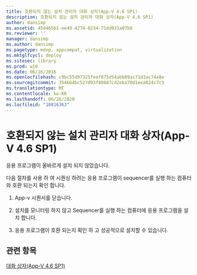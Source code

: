 ```yaml
---
title: 호환되지 않는 설치 관리자 대화 상자(App-V 4.6 SP1)
description: 호환되지 않는 설치 관리자 대화 상자(App-V 4.6 SP1)
author: dansimp
ms.assetid: 45d465b1-ee49-4274-8234-71dd031a07b6
ms.reviewer: ''
manager: dansimp
ms.author: dansimp
ms.pagetype: mdop, appcompat, virtualization
ms.mktglfcycl: deploy
ms.sitesec: library
ms.prod: w10
ms.date: 06/16/2016
ms.openlocfilehash: c9bc55d97325feef875d54abb09ac71d3ac74a8e
ms.sourcegitcommit: 354664bc527d93f80687cd2eba70d1eea024c7c3
ms.translationtype: MT
ms.contentlocale: ko-KR
ms.lasthandoff: 06/26/2020
ms.locfileid: "10816363"
---
```

# 호환되지 않는 설치 관리자 대화 상자(App-V 4.6 SP1)


응용 프로그램이 올바르게 설치 되지 않았습니다.

다음 절차를 사용 하 여 시퀀싱 하려는 응용 프로그램이 sequencer를 실행 하는 컴퓨터와 호환 되는지 확인 합니다.

1.  App-v 시퀀서를 닫습니다.

2.  설치를 모니터링 하지 않고 Sequencer를 실행 하는 컴퓨터에 응용 프로그램을 설치 합니다.

3.  응용 프로그램이 호환 되는지 확인 하 고 성공적으로 설치할 수 있습니다.

## 관련 항목


[대화 상자(App-V 4.6 SP1)](dialog-boxes--appv-46-sp1-.md)

 

 






